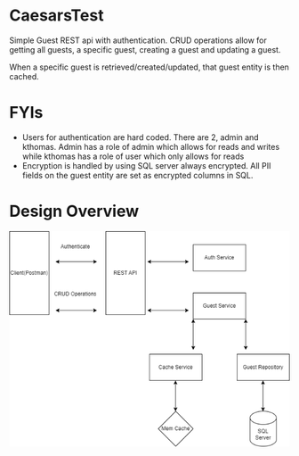 # CaesarsTest

Simple Guest REST api with authentication. CRUD operations allow for getting all guests, a specific guest, creating a guest and updating a guest. 

When a specific guest is retrieved/created/updated, that guest entity is then cached.

# FYIs

- Users for authentication are hard coded. There are 2, admin and kthomas. Admin has a role of admin which allows for reads and writes while kthomas has a role of user which only allows for reads
- Encryption is handled by using SQL server always encrypted. All PII fields on the guest entity are set as encrypted columns in SQL.

# Design Overview
![alt text](guest_api.drawio.png "Title")
